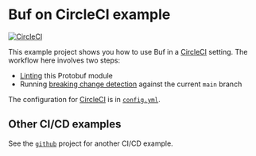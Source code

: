 # Buf on CircleCI example

[![CircleCI](https://img.shields.io/circleci/build/github/bufbuild/buf-examples/main)](https://circleci.com/gh/bufbuild/buf-examples)

This example project shows you how to use Buf in a [CircleCI][circle] setting. The workflow here involves two steps:

* [Linting][lint] this Protobuf module
* Running [breaking change detection][breaking] against the current `main` branch

The configuration for [CircleCI][circle] is in [`config.yml`](./config.yml).

## Other CI/CD examples

See the [`github`](../.github) project for another CI/CD example.

[breaking]: https://docs.buf.build/breaking
[circle]: https://circleci.com
[cli]: https://github.com/bufbuild/buf
[lint]: https://docs.buf.build/lint
